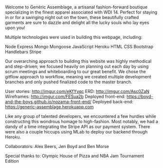 Welcome to Genèric Assemblage, a artisanal fashion-forward boutique specializing
in the finest apparel associated with WDI 14. Perfect for staying in or for a
swinging night out on the town, these beautifully crafted garments are sure to
dazzle and delight all the lucky souls who lay eyes upon you!

Multiple technologies were used in building this webpage, including:

Node
Express
Mongo
Mongoose
JavaScript
Heroku
HTML
CSS
Bootstrap
Handlebars
Stripe

Our overarching approach to building this website was highly methodical and
step-driven; we focused heavily on planning out each day by using scrum meetings
and whiteboarding to our great benefit. We chose the gitflow approach to workflow,
meaning we created multiple development branches and only pushed finalized
code to the master branch.

User stories: http://imgur.com/eKfYvqc
ERD: http://imgur.com/Asc0ZaN
Wireframes: http://imgur.com/FESua2b
Deployed front-end: https://boyd-and-the-boys.github.io/nozama-front-end/
Deployed back-end: https://generic-assemblage.herokuapp.com 

Like any group of talented developers, we encountered a few hurdles while
constructing this wondrous homage to high-fashion. Most notably, we had a dandy
of a time integrating the Stripe API as our payment system. There were also a
couple hiccups using MLab to deploy our backend through Heroku.

Collaborators: Alex Beers, Jen Boyd and Ben Morse

Special thanks to: Olympic House of Pizza and NBA Jam Tournament Edition
